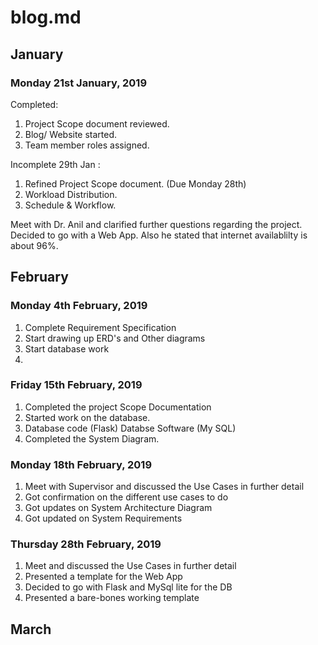 # blog.md

## January

### Monday 21st January, 2019
Completed:
1. Project Scope document reviewed.
2. Blog/ Website started.
3. Team member roles assigned.

Incomplete 29th Jan :
1. Refined Project Scope document. (Due Monday 28th)
2. Workload Distribution.
3. Schedule & Workflow.

Meet with Dr. Anil and clarified further questions regarding the project. Decided to go with a Web App. Also he stated that internet availablilty is about 96%. 

## February 

### Monday 4th February, 2019
1. Complete Requirement Specification 
2. Start drawing up ERD's and Other diagrams
3. Start database work
4. 
  
### Friday 15th February, 2019 
1. Completed the project Scope Documentation 
2. Started work on the database. 
3. Database code (Flask) Databse Software (My SQL)
4. Completed the System Diagram. 

### Monday 18th February, 2019
1. Meet with Supervisor and discussed the Use Cases in further detail 
2. Got confirmation on the different use cases to do 
3. Got updates on System Architecture Diagram 
3. Got updated on System Requirements 

### Thursday 28th February, 2019 
1. Meet and discussed the Use Cases in further detail 
2. Presented a template for the Web App
3. Decided to go with Flask and MySql lite for the DB
4. Presented a bare-bones working template 

## March 


